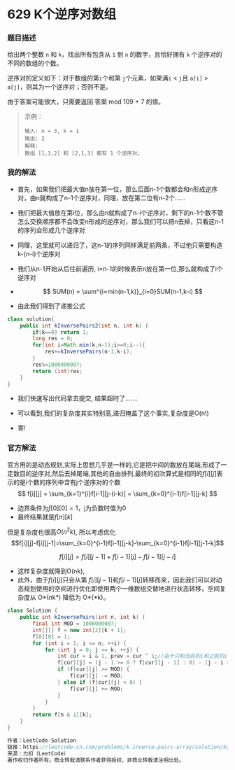 # 629 K个逆序对数组

### 题目描述

给出两个整数 `n` 和 `k`，找出所有包含从 `1` 到 `n` 的数字，且恰好拥有 `k` 个逆序对的不同的数组的个数。

逆序对的定义如下：对于数组的第`i`个和第 `j`个元素，如果满`i` < `j`且 `a[i]` > `a[j]`，则其为一个逆序对；否则不是。

由于答案可能很大，只需要返回 答案 mod 109 + 7 的值。

> 示例：
>
> ```
> 输入: n = 3, k = 1
> 输出: 2
> 解释: 
> 数组 [1,3,2] 和 [2,1,3] 都有 1 个逆序对。
> ```

### 我的解法

- 首先，如果我们把最大值n放在第一位，那么后面n-1个数都会和n形成逆序对，由n就构成了n-1个逆序对，同理，放在第二位有n-2个......

- 我们把最大值放在第i位，那么由n就构成了n-i个逆序对，剩下的n-1个数不管怎么交换顺序都不会改变n形成的逆序对，那么我们可以把n去掉，只看这n-1的序列会形成几个逆序对

- 同理，这里就可以递归了，这n-1的序列同样满足前两条，不过他只需要构造k-(n-i)个逆序对

- 我们从n-1开始从后往前遍历, i=n-1的时候表示n放在第一位,那么就构成了i个逆序对

- $$
  SUM(n) = \sum^{i=min(n-1,k)}_{i=0}SUM(n-1,k-i)
  $$

- 由此我们得到了递推公式

```java
class solution{	
	public int kInversePairs2(int n, int k) {
        if(k==0) return 1;
        long res = 0;
        for(int i=Math.min(k,n-1);i>=0;i--){
            res+=kInversePairs(n-1,k-i);
        }
        res%=1000000007;
        return (int)res;
    }
}
```

- 我们快速写出代码拿去提交, 结果超时了.......
- 可以看到,我们的复杂度其实特别高,递归掩盖了这个事实,复杂度是O(n!)

- 寄!

### 官方解法

官方用的是动态规划,实际上思想几乎是一样的,它是把中间的数放在尾端,形成了一定数目的逆序对,然后去掉尾端,其他的自由排列,最终的初次算式是相同的$f[i][j]$表示的是i个数的序列中含有j个逆序对的个数
$$
f[i][j] = \sum_{k=1}^{i}f[i-1][j-(i-k)] = \sum_{k=0}^{i-1}f[i-1][j-k]
$$

- 边界条件为$f[0][0]=1$，j为负数时值为0
- 最终结果就是$f[n][k]$

但是复杂度也很高$O(n^2k)$, 所以考虑优化$$f[i][j]-f[i][j-1]=\sum_{k=0}^{i-1}f[i-1][j-k]-\sum_{k=0}^{i-1}f[i-1][j-1-k]$$

$$ f[i][j]=f[i][j-1]+f[i-1][j]-f[i-1][j-i]$$

- 这样复杂度就降到O(nk), 
- 此外，由于$f[i][j]$只会从第 $f[i][j-1]$和$f[i-1][j]$转移而来，因此我们可以对动态规划使用的空间进行优化即使用两个一维数组交替地进行状态转移，空间复杂度从 O*(*n*k*) 降低为 O*(*k)。


```java
class Solution {
    public int kInversePairs(int n, int k) {
        final int MOD = 1000000007;
        int[][] f = new int[2][k + 1];
        f[0][0] = 1;
        for (int i = 1; i <= n; ++i) {
            for (int j = 0; j <= k; ++j) {
                int cur = i & 1, prev = cur ^ 1;//由于只和当前的i和之前的i-1有关,只用两个来迭代,cur为1时,prev就会为0;cur=0,prev=1,那么此时的prev就变成了上一次的cur,然后迭代
                f[cur][j] = (j - 1 >= 0 ? f[cur][j - 1] : 0) - (j - i >= 0 ? f[prev][j - i] : 0) + f[prev][j];
                if (f[cur][j] >= MOD) {
                    f[cur][j] -= MOD;
                } else if (f[cur][j] < 0) {
                    f[cur][j] += MOD;
                }
            }
        }
        return f[n & 1][k];
    }
}

作者：LeetCode-Solution
链接：https://leetcode-cn.com/problems/k-inverse-pairs-array/solution/kge-ni-xu-dui-shu-zu-by-leetcode-solutio-0hkr/
来源：力扣（LeetCode）
著作权归作者所有。商业转载请联系作者获得授权，非商业转载请注明出处。
```


